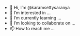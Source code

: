 - 👋 Hi, I’m @karamsettysaranya
- 👀 I’m interested in ...
- 🌱 I’m currently learning ...
- 💞️ I’m looking to collaborate on ...
- 📫 How to reach me ...

<!---
karamsettysaranya/karamsettysaranya is a ✨ special ✨ repository because its `README.md` (this file) appears on your GitHub profile.
You can click the Preview link to take a look at your changes.
--->

